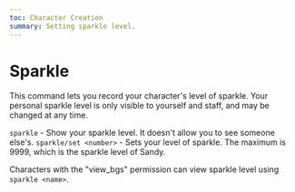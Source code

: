 ```yaml
---
toc: Character Creation
summary: Setting sparkle level.
---
```

# Sparkle
This command lets you record your character's level of sparkle.  Your personal sparkle level is only visible to yourself and staff, and may be changed at any time.

`sparkle` - Show your sparkle level. It doesn't allow you to see someone else's.
`sparkle/set <number>` - Sets your level of sparkle. The maximum is 9999, which is the sparkle level of Sandy. 

Characters with the "view_bgs" permission can view sparkle level using `sparkle <name>`.